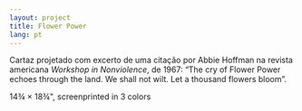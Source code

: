 ```yaml
---
layout: project
title: Flower Power
lang: pt
---
```


Cartaz projetado com excerto de uma citação por Abbie Hoffman na revista americana <i>Workshop in Nonviolence</i>, de 1967: “The cry of Flower Power echoes through the land. We shall not wilt. Let a thousand flowers bloom”.

<p class="specifications">14&frac34; × 18&frac34;", screenprinted in 3 colors </p>